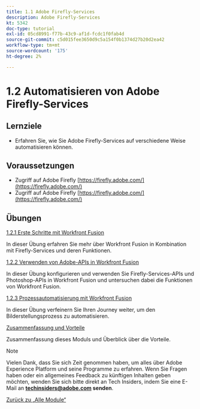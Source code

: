 ```yaml
---
title: 1.1 Adobe Firefly-Services
description: Adobe Firefly-Services
kt: 5342
doc-type: tutorial
exl-id: 05cd8991-f77b-43c9-af1d-fcdc1f0fab4d
source-git-commit: c5d015fee3650d9c5a154f0b1374d27b20d2ea42
workflow-type: tm+mt
source-wordcount: '175'
ht-degree: 2%

---
```


# 1.2 Automatisieren von Adobe Firefly-Services

## Lernziele

- Erfahren Sie, wie Sie Adobe Firefly-Services auf verschiedene Weise automatisieren können.

## Voraussetzungen

- Zugriff auf Adobe Firefly [https://firefly.adobe.com/](https://firefly.adobe.com/)
- Zugriff auf Adobe Firefly [https://firefly.adobe.com/](https://firefly.adobe.com/)

## Übungen

[1.2.1 Erste Schritte mit Workfront Fusion](./ex1.md)

In dieser Übung erfahren Sie mehr über Workfront Fusion in Kombination mit Firefly-Services und deren Funktionen.

[1.2.2 Verwenden von Adobe-APIs in Workfront Fusion](./ex2.md)

In dieser Übung konfigurieren und verwenden Sie Firefly-Services-APIs und Photoshop-APIs in Workfront Fusion und untersuchen dabei die Funktionen von Workfront Fusion.

[1.2.3 Prozessautomatisierung mit Workfront Fusion](./ex3.md)

In dieser Übung verfeinern Sie Ihren Journey weiter, um den Bilderstellungsprozess zu automatisieren.

[Zusammenfassung und Vorteile](./summary.md)

Zusammenfassung dieses Moduls und Überblick über die Vorteile.

>[!NOTE]
>
>Vielen Dank, dass Sie sich Zeit genommen haben, um alles über Adobe Experience Platform und seine Programme zu erfahren. Wenn Sie Fragen haben oder ein allgemeines Feedback zu künftigen Inhalten geben möchten, wenden Sie sich bitte direkt an Tech Insiders, indem Sie eine E-Mail an **techinsiders@adobe.com senden**.

[Zurück zu „Alle Module“](../../../overview.md)
